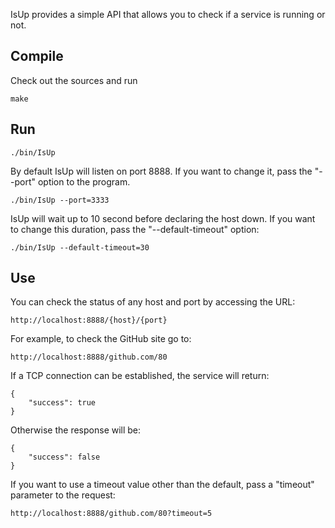 IsUp provides a simple API that allows you to check if a service is running or not.

Compile
-------
Check out the sources and run

    make
    
Run
---

    ./bin/IsUp
    
By default IsUp will listen on port 8888. If you want to change it, pass the "--port" option to the program.

    ./bin/IsUp --port=3333
    
IsUp will wait up to 10 second before declaring the host down. 
If you want to change this duration, pass the "--default-timeout" option:

    ./bin/IsUp --default-timeout=30
    
Use
---

You can check the status of any host and port by accessing the URL:
    
    http://localhost:8888/{host}/{port}
    
For example, to check the GitHub site go to:

    http://localhost:8888/github.com/80
    
If a TCP connection can be established, the service will return:

    {
        "success": true
    }
    
Otherwise the response will be:

    {
        "success": false
    }
    
If you want to use a timeout value other than the default, pass a "timeout"
parameter to the request:

    http://localhost:8888/github.com/80?timeout=5
    
